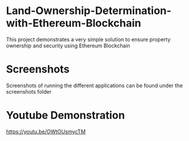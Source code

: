 # Land-Ownership-Determination-with-Ethereum-Blockchain
This project demonstrates a very simple solution to ensure property ownership and security using Ethereum Blockchain


# Screenshots
Screenshots of running the different applications can be found under the screenshots folder

# Youtube Demonstration
https://youtu.be/OWtOUsmycTM


